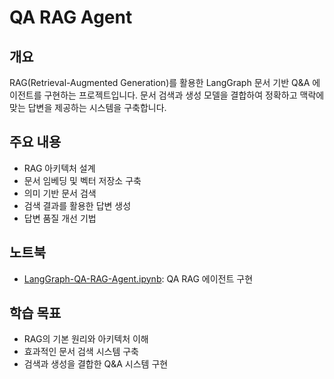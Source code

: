 # QA RAG Agent

## 개요

RAG(Retrieval-Augmented Generation)를 활용한 LangGraph 문서 기반 Q&A 에이전트를 구현하는 프로젝트입니다. 문서 검색과 생성 모델을 결합하여 정확하고 맥락에 맞는 답변을 제공하는 시스템을 구축합니다.

## 주요 내용

- RAG 아키텍처 설계
- 문서 임베딩 및 벡터 저장소 구축
- 의미 기반 문서 검색
- 검색 결과를 활용한 답변 생성
- 답변 품질 개선 기법

## 노트북

- [LangGraph-QA-RAG-Agent.ipynb](./LangGraph-QA-RAG-Agent.ipynb): QA RAG 에이전트 구현

## 학습 목표

- RAG의 기본 원리와 아키텍처 이해
- 효과적인 문서 검색 시스템 구축
- 검색과 생성을 결합한 Q&A 시스템 구현
